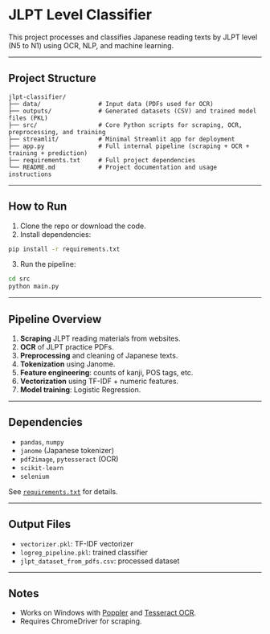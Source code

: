 # JLPT Level Classifier

This project processes and classifies Japanese reading texts by JLPT level (N5 to N1) using OCR, NLP, and machine learning.

---

## Project Structure

```
jlpt-classifier/
├── data/                # Input data (PDFs used for OCR)
├── outputs/             # Generated datasets (CSV) and trained model files (PKL)
├── src/                 # Core Python scripts for scraping, OCR, preprocessing, and training
├── streamlit/           # Minimal Streamlit app for deployment 
├── app.py               # Full internal pipeline (scraping + OCR + training + prediction)
├── requirements.txt     # Full project dependencies
└── README.md            # Project documentation and usage instructions

```

---

## How to Run

1. Clone the repo or download the code.
2. Install dependencies:

```bash
pip install -r requirements.txt
```

3. Run the pipeline:

```bash
cd src
python main.py
```

---

## Pipeline Overview

1. **Scraping** JLPT reading materials from websites.
2. **OCR** of JLPT practice PDFs.
3. **Preprocessing** and cleaning of Japanese texts.
4. **Tokenization** using Janome.
5. **Feature engineering**: counts of kanji, POS tags, etc.
6. **Vectorization** using TF-IDF + numeric features.
7. **Model training**: Logistic Regression.

---

## Dependencies

- `pandas`, `numpy`
- `janome` (Japanese tokenizer)
- `pdf2image`, `pytesseract` (OCR)
- `scikit-learn`
- `selenium`

See [`requirements.txt`](./requirements.txt) for details.

---

## Output Files

- `vectorizer.pkl`: TF-IDF vectorizer
- `logreg_pipeline.pkl`: trained classifier
- `jlpt_dataset_from_pdfs.csv`: processed dataset

---

## Notes

- Works on Windows with [Poppler](http://blog.alivate.com.au/poppler-windows/) and [Tesseract OCR](https://github.com/tesseract-ocr/tesseract).
- Requires ChromeDriver for scraping.
